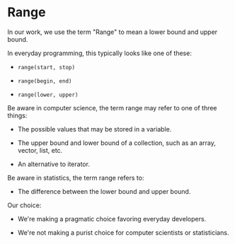# Range

In our work, we use the term "Range" to mean a lower bound and upper bound.

In everyday programming, this typically looks like one of these:

* `range(start, stop)`

* `range(begin, end)`

* `range(lower, upper)`

Be aware in computer science, the term range may refer to one of three things:

* The possible values that may be stored in a variable.

* The upper bound and lower bound of a collection, such as an array, vector, list, etc.

* An alternative to iterator.

Be aware in statistics, the term range refers to:

* The difference between the lower bound and upper bound.

Our choice:

* We're making a pragmatic choice favoring everyday developers.

* We're not making a purist choice for computer scientists or statisticians.
